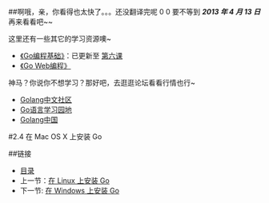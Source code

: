 ##啊哦，亲，你看得也太快了。。。还没翻译完呢 0 0
要不等到 ***2013 年 4 月 13 日*** 再来看看吧~~

这里还有一些其它的学习资源噢~

 - [《Go编程基础》](https://github.com/Unknwon/go-fundamental-programming)：已更新至 [第六课](https://github.com/Unknwon/go-fundamental-programming/blob/master/lecture6/lecture6.md) 
 - [《Go Web编程》](https://github.com/astaxie/build-web-application-with-golang)

神马？你说你不想学习？那好吧，去逛逛论坛看看行情也行~

- [Golang中文社区](http://bbs.mygolang.com/forum.php)
- [Go语言学习园地](http://studygolang.com/)
- [Golang中国](http://golang.tc)

#2.4 在 Mac OS X 上安装 Go

##链接
- [目录](directory.md)
- 上一节：[在 Linux 上安装 Go](02.3.md)
- 下一节: [在 Windows 上安装 Go](02.5.md)